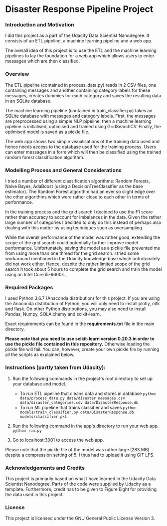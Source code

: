 # Disaster Response Pipeline Project

### Introduction and Motivation
I did this project as a part of the Udacity Data Scientist Nanodegree. It consists of an ETL pipeline, a machine learning pipeline and 
a web app. 

The overall idea of this project is to use the ETL and the machine learning pipelines to lay the foundation for a web app which allows users to enter messages which are then classified.

### Overview

The ETL pipeline (contained in process_data.py) reads in 2 CSV files, one containing messages and another containing category labels for these messages, creates dummies for each category and saves the resulting data in an SQLite database.

The machine learning pipeline (contained in train_classifier.py) takes an SQLite database with messages and category labels. First, the messages are preprocessed using a simple NLP pipeline, then a machine learning pipeline is initialised, optimised and trained using GridSearchCV. Finally, the optimised model is saved as a pickle file. 

The web app shows two simple visualisations of the training data used and hence needs access to the database used for the training process. Users can enter messages in a form which will then be classified using the trained random forest classification algorithm.

### Modelling Process and General Considerations
I tried a number of different classification algorithms: Random Forests, Naive Bayes, AdaBoost (using a DecisionTreeClassifier as the base estimator). The Random Forest algorithm had an ever so slight edge over the other algorithms which were rather close to each other in terms of performance.

In the training process and the grid search I decided to use the F1 score rather than accuracy to account for imbalances in the data. Given the rather large number of categories I decided to only do this instead of perhaps also dealing with this matter by using techniques such as oversampling.

While the overall performance of the model was rather good, extending the scope of the grid search could potentially further improve model performance. Unfortunately, saving the model as a pickle file prevented me from using more than one thread for the grid search. I tried some workaround mentioned in the Udacity knowledge base which unfortunately did not work either. Hence, despite the rather limited scope of the grid search it took about 5 hours to complete the grid search and train the model using an Intel Core i5-6600k. 

### Required Packages
I used Python 3.6.7 (Anaconda distribution) for this project. If you are using the Anaconda distribution of Python, you will only need to install plotly, nltk and flask. On other Python distributions, you may also need to install Pandas, Numpy, SQLAlchemy and scikit-learn.

Exact requirements can be found in the **requirements.txt** file in the main directory. 

**Please note that you need to use scikit-learn version 0.20.3 in order to use the pickle file contained in this repository.** Otherwise loading the pickle file will fail. You can, however, create your own pickle file by running all the scripts as explained below.

### Instructions (partly taken from Udacity):
1. Run the following commands in the project's root directory to set up your database and model.

    - To run ETL pipeline that cleans data and stores in database
        `python data/process_data.py data/disaster_messages.csv data/disaster_categories.csv data/DisasterResponse.db`
    - To run ML pipeline that trains classifier and saves
        `python models/train_classifier.py data/DisasterResponse.db models/classifier.pkl`

2. Run the following command in the app's directory to run your web app.
    `python run.py`

3. Go to localhost:3001 to access the web app.

Please note that the pickle file of the model was rather large (283 MB) despite a compression setting of 5. I thus had to upload it using GIT LFS.

### Acknowledgements and Credits

This project is primarily based on what I have learned in the Udacity Data Scientist Nanodegree. Parts of the code were supplied by Udacity as a template. Furthermore, credit has to be given to Figure Eight for providing the data used in this project.

### License

This project is licensed under the GNU General Public License Version 3.
